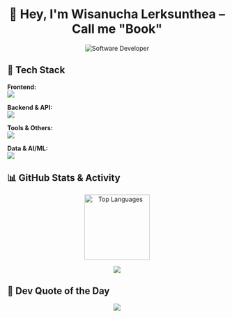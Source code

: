 <div align="center">

# 👋 Hey, I'm Wisanucha Lerksunthea – Call me "Book"

![Software Developer](https://raw.githubusercontent.com/<your-username>/<your-repo>/main/software-dev.svg)


</div>

## 🧰 Tech Stack

**Frontend:**  
<img src="https://skillicons.dev/icons?i=html,css,js,ts,vue,nuxt,react,tailwind,angular" />

**Backend & API:**  
<img src="https://skillicons.dev/icons?i=nodejs,express,postgres" />

**Tools & Others:**  
<img src="https://skillicons.dev/icons?i=git,github,vscode,postman,bun" />

**Data & AI/ML:**  
<img src="https://skillicons.dev/icons?i=python,pandas,numpy" />

## 📊 GitHub Stats & Activity


<p align="center">
  <img src="https://github-readme-stats.vercel.app/api/top-langs/?username=wsnc-lst&layout=compact&theme=tokyonight" alt="Top Languages" height="150" />
</p>


<p align="center">
  <img src="https://github-readme-activity-graph.vercel.app/graph?username=wsnc-lst&theme=tokyo-night" />
</p>

## 💬 Dev Quote of the Day
<p align="center">
  <img src="https://quotes-github-readme.vercel.app/api?type=horizontal&theme=tokyonight" />
</p>


